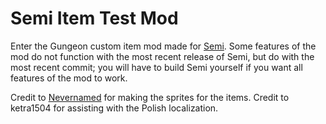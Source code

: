 # Semi Item Test Mod
Enter the Gungeon custom item mod made for [Semi](https://github.com/ModTheGungeon/Semi). Some features of the mod do not function with the most recent release of Semi, but do with the most recent commit; you will have to build Semi yourself if you want all features of the mod to work.

Credit to [Nevernamed](https://www.youtube.com/channel/UCes-sakT2ts-SxFXYlK-CBw) for making the sprites for the items. Credit to ketra1504 for assisting with the Polish localization.
